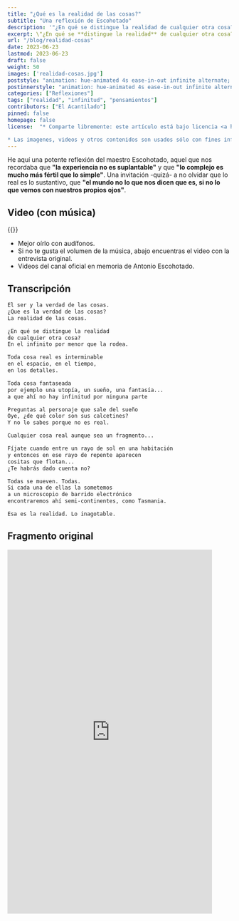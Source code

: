 ```yaml
---
title: "¿Qué es la realidad de las cosas?"
subtitle: "Una reflexión de Escohotado"
description: '"¿En qué se distingue la realidad de cualquier otra cosa? En el infinito por menor que la rodea." -Antonio Escohotado.'
excerpt: \"¿En qué se **distingue la realidad** de cualquier otra cosa? En el **infinito por menor que la rodea**." -**Antonio Escohotado**.
url: "/blog/realidad-cosas"
date: 2023-06-23
lastmod: 2023-06-23
draft: false
weight: 50
images: ['realidad-cosas.jpg']
poststyle: "animation: hue-animated 4s ease-in-out infinite alternate; "
postinnerstyle: "animation: hue-animated 4s ease-in-out infinite alternate; "
categories: ["Reflexiones"]
tags: ["realidad", "infinitud", "pensamientos"]
contributors: ["El Acantilado"]
pinned: false
homepage: false
license:  "* Comparte libremente: este artículo está bajo licencia <a href=\"http://creativecommons.org/licenses/by/4.0/\" target=\"_blank\">CCBY</a>.

* Las imagenes, videos y otros contenidos son usados sólo con fines informativos/educativos y son propiedad de sus respectivos dueños."
---
```


He aquí una potente reflexión del maestro Escohotado, aquel que nos recordaba que **"la experiencia no es suplantable"** y que **"lo complejo es mucho más fértil que lo simple"**. Una invitación -quizá- a no olvidar que lo real es lo sustantivo, que **"el mundo no lo que nos dicen que es, si no lo que vemos con nuestros propios ojos"**.

## Video (con música)

{{<youtube yRJD6ph7lxA >}}

* Mejor oírlo con audífonos.
* Si no te gusta el volumen de la música, abajo encuentras el video con la entrevista original.
* Videos del canal oficial en memoria de Antonio Escohotado.

## Transcripción

```md
El ser y la verdad de las cosas.
¿Que es la verdad de las cosas?
La realidad de las cosas.

¿En qué se distingue la realidad
de cualquier otra cosa?
En el infinito por menor que la rodea.

Toda cosa real es interminable
en el espacio, en el tiempo,
en los detalles.

Toda cosa fantaseada
por ejemplo una utopía, un sueño, una fantasía...
a que ahí no hay infinitud por ninguna parte

Preguntas al personaje que sale del sueño
Oye, ¿de qué color son sus calcetines?
Y no lo sabes porque no es real.

Cualquier cosa real aunque sea un fragmento...

Fíjate cuando entre un rayo de sol en una habitación
y entonces en ese rayo de repente aparecen
cositas que flotan...
¿Te habrás dado cuenta no?

Todas se mueven. Todas.
Si cada una de ellas la sometemos
a un microscopio de barrido electrónico
encontraremos ahí semi-continentes, como Tasmania.

Esa es la realidad. Lo inagotable.
```

## Fragmento original

<iframe width="460" height="817" src="https://www.youtube.com/embed/A4Ck5Cblelg" title="¿En qué se distingue la realidad de cualquier otra cosa?" frameborder="0" allow="accelerometer; autoplay; clipboard-write; encrypted-media; gyroscope; picture-in-picture; web-share" allowfullscreen></iframe>
